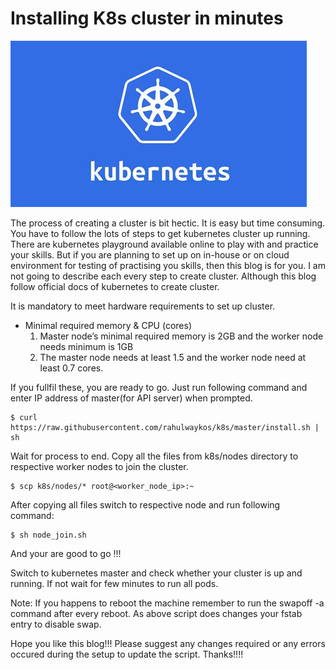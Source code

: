 # Installing K8s cluster in minutes

![k8s](https://raw.githubusercontent.com/rahulwaykos/kubernetes/master/k01/kubernetes.png)

The process of creating a cluster is bit hectic. It is easy but time consuming. You have to follow the lots of steps to get kubernetes cluster up running. There are kubernetes playground available online to play with and practice your skills. But if you are planning to set up on in-house or on cloud environment for testing of practising you skills, then this blog is for you. I am not going to describe each every step to create cluster. Although this blog follow official docs of kubernetes to create cluster.

It is mandatory to meet hardware requirements to set up cluster. 
- Minimal required memory & CPU (cores)
    1. Master node’s minimal required memory is 2GB and the worker node needs minimum is 1GB
    2. The master node needs at least 1.5 and the worker node need at least 0.7 cores.

If you fullfil these, you are ready to go. Just run following command and enter IP address of master(for API server) when prompted.

```
$ curl https://raw.githubusercontent.com/rahulwaykos/k8s/master/install.sh | sh
```
Wait for process to end. Copy all the files from k8s/nodes directory to respective worker nodes to join the cluster.

```
$ scp k8s/nodes/* root@<worker_node_ip>:~
```
After copying all files switch to respective node and run following command:

```
$ sh node_join.sh
```

And your are good to go !!!

Switch to kubernetes master and check whether your cluster is up and running. If not wait for few minutes to run all pods.

Note: If you happens to reboot the machine remember to run the swapoff -a command after every reboot. As above script does changes your fstab entry to disable swap. 

Hope you like this blog!!! Please suggest any changes required or any errors occured during the setup to update the script. Thanks!!!!

